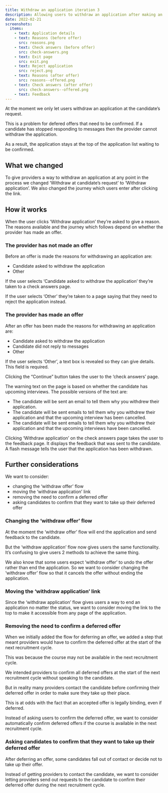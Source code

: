 ```yaml
---
title: Withdraw an application iteration 3
description: Allowing users to withdraw an application after making an offer, even if the candidate has not asked them to do so.
date: 2022-02-21
screenshots:
  items:
    - text: Application details
    - text: Reasons (before offer)
      src: reasons.png
    - text: Check answers (before offer)
      src: check-answers.png
    - text: Exit page
      src: exit.png
    - text: Reject application
      src: reject.png
    - text: Reasons (after offer)
      src: reasons--offered.png
    - text: Check answers (after offer)
      src: check-answers--offered.png
    - text: Feedback
---
```


At the moment we only let users withdraw an application at the candidate’s request.

This is a problem for defered offers that need to be confirmed. If a candidate has stopped responding to messages then the provider cannot withdraw the application.

As a result, the application stays at the top of the application list waiting to be confirmed.

## What we changed

To give providers a way to withdraw an application at any point in the process we changed ‘Withdraw at candidate’s request’ to ‘Withdraw application’. We also changed the journey which users enter after clicking the link.

## How it works

When the user clicks ‘Withdraw application’ they’re asked to give a reason. The reasons available and the journey which follows depend on whether the provider has made an offer.

### The provider has not made an offer

Before an offer is made the reasons for withdrawing an application are:

- Candidate asked to withdraw the application
- Other

If the user selects ‘Candidate asked to withdraw the application’ they’re taken to a check answers page.

If the user selects ‘Other’ they’re taken to a page saying that they need to reject the application instead.

### The provider has made an offer

After an offer has been made the reasons for withdrawing an application are:

- Candidate asked to withdraw the application
- Candidate did not reply to messages
- Other

If the user selects ‘Other’, a text box is revealed so they can give details. This field is required.

Clicking the “Continue” button takes the user to the ‘check answers’ page.

The warning text on the page is based on whether the candidate has upcoming interviews. The possible versions of the text are:

- The candidate will be sent an email to tell them why you withdrew their application.
- The candidate will be sent emails to tell them why you withdrew their application and that the upcoming interview has been cancelled.
- The candidate will be sent emails to tell them why you withdrew their application and that the upcoming interviews have been cancelled.

Clicking ‘Withdraw application’ on the check answers page takes the user to the feedback page. It displays the feedback that was sent to the candidate. A flash message tells the user that the application has been withdrawn.

## Further considerations

We want to consider:

- changing the ‘withdraw offer’ flow
- moving the ‘withdraw application’ link
- removing the need to confirm a deferred offer
- asking candidates to confirm that they want to take up their deferred offer

### Changing the ‘withdraw offer’ flow

At the moment the ‘withdraw offer’ flow will end the application and send feedback to the candidate.

But the ‘withdraw application’ flow now gives users the same functionality. It’s confusing to give users 2 methods to achieve the same thing.

We also know that some users expect ‘withdraw offer’ to undo the offer rather than end the application. So we want to consider changing the ‘withdraw offer’ flow so that it cancels the offer without ending the application.

### Moving the ‘withdraw application’ link

Since the ‘withdraw application’ flow gives users a way to end an application no matter the status, we want to consider moving the link to the top to make it accessible from any page of the application.

### Removing the need to confirm a deferred offer

When we initially added the flow for deferring an offer, we added a step that meant providers would have to confirm the deferred offer at the start of the next recruitment cycle.

This was because the course may not be available in the next recruitment cycle.

We intended providers to confirm all deferred offers at the start of the next recruitment cycle without speaking to the candidate.

But in reality many providers contact the candidate before confirming their deferred offer in order to make sure they take up their place.

This is at odds with the fact that an accepted offer is legally binding, even if deferred.

Instead of asking users to confirm the deferred offer, we want to consider automatically confirm deferred offers if the course is available in the next recruitment cycle.

### Asking candidates to confirm that they want to take up their deferred offer

After deferring an offer, some candidates fall out of contact or decide not to take up their offer.

Instead of getting providers to contact the candidate, we want to consider letting providers send out requests to the candidate to confirm their deferred offer during the next recruitment cycle.
